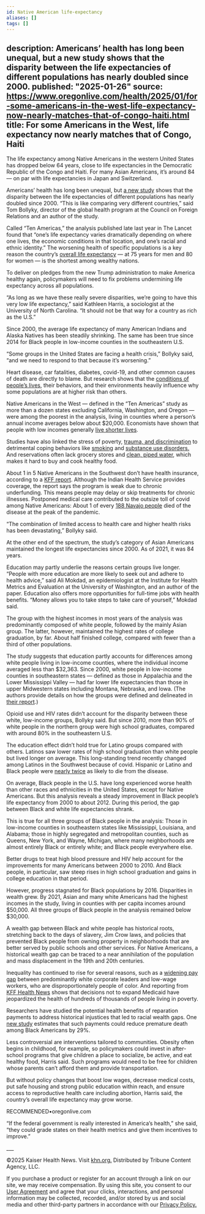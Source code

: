 ```yaml
---
id: Native American life-expectancy
aliases: []
tags: []
---
```


description: Americans’ health has long been unequal, but a new study shows that the disparity between the life expectancies of different populations has nearly doubled since 2000.
published: "2025-01-26"
source: https://www.oregonlive.com/health/2025/01/for-some-americans-in-the-west-life-expectancy-now-nearly-matches-that-of-congo-haiti.html
title: For some Americans in the West, life expectancy now nearly matches that of Congo, Haiti
---
The life expectancy among Native Americans in the western United States has dropped below 64 years, close to life expectancies in the Democratic Republic of the Congo and Haiti. For many Asian Americans, it’s around 84 — on par with life expectancies in Japan and Switzerland.

Americans’ health has long been unequal, but [a new study](https://www.thelancet.com/journals/lancet/article/PIIS0140-6736\(24\)01495-8/fulltext) shows that the disparity between the life expectancies of different populations has nearly doubled since 2000. “This is like comparing very different countries,” said Tom Bollyky, director of the global health program at the Council on Foreign Relations and an author of the study.

Called “Ten Americas,” the analysis published late last year in The Lancet found that “one’s life expectancy varies dramatically depending on where one lives, the economic conditions in that location, and one’s racial and ethnic identity.” The worsening health of specific populations is a key reason the country’s [overall life expectancy](https://www.healthsystemtracker.org/chart-collection/u-s-life-expectancy-compare-countries/#Life%20expectancy%20at%20birth,%20in%20years,%201980-2022) — at 75 years for men and 80 for women — is the shortest among wealthy nations.

To deliver on pledges from the new Trump administration to make America healthy again, policymakers will need to fix problems undermining life expectancy across all populations.

“As long as we have these really severe disparities, we’re going to have this very low life expectancy,” said Kathleen Harris, a sociologist at the University of North Carolina. “It should not be that way for a country as rich as the U.S.”

Since 2000, the average life expectancy of many American Indians and Alaska Natives has been steadily shrinking. The same has been true since 2014 for Black people in low-income counties in the southeastern U.S.

“Some groups in the United States are facing a health crisis,” Bollyky said, “and we need to respond to that because it’s worsening.”

Heart disease, car fatalities, diabetes, covid-19, and other common causes of death are directly to blame. But research shows that the [conditions of people’s lives](https://pubmed.ncbi.nlm.nih.gov/7560851/), their behaviors, and their environments heavily influence why some populations are at higher risk than others.

Native Americans in the West — defined in the “Ten Americas” study as more than a dozen states excluding California, Washington, and Oregon — were among the poorest in the analysis, living in counties where a person’s annual income averages below about $20,000. Economists have shown that people with low incomes generally [live shorter lives](https://jamanetwork.com/journals/jama/article-abstract/2513561).

Studies have also linked the stress of poverty, [trauma, and discrimination](https://onlinelibrary.wiley.com/doi/10.1111/ajad.13539) to detrimental coping behaviors like [smoking](https://www.phrp.com.au/issues/april-2024-volume-34-issue-1/subsidised-housing-tobacco-control/) and [substance use disorders.](https://pmc.ncbi.nlm.nih.gov/articles/PMC4872618/) And reservations often lack grocery stores and [clean, piped water](https://www.healthaffairs.org/doi/10.1377/hlthaff.2021.01419), which makes it hard to buy and cook healthy food.

About 1 in 5 Native Americans in the Southwest don’t have health insurance, according to a [KFF report](https://www.kff.org/racial-equity-and-health-policy/issue-brief/health-coverage-among-american-indian-and-alaska-native-and-native-hawaiian-and-other-pacific-islander-people/). Although the Indian Health Service provides coverage, the report says the program is weak due to chronic underfunding. This means people may delay or skip treatments for chronic illnesses. Postponed medical care contributed to the outsize toll of covid among Native Americans: About 1 of every [188 Navajo people](https://www.healthaffairs.org/doi/10.1377/hlthaff.2021.01419) died of the disease at the peak of the pandemic.

“The combination of limited access to health care and higher health risks has been devastating,” Bollyky said.

At the other end of the spectrum, the study’s category of Asian Americans maintained the longest life expectancies since 2000. As of 2021, it was 84 years.

Education may partly underlie the reasons certain groups live longer. “People with more education are more likely to seek out and adhere to health advice,” said Ali Mokdad, an epidemiologist at the Institute for Health Metrics and Evaluation at the University of Washington, and an author of the paper. Education also offers more opportunities for full-time jobs with health benefits. “Money allows you to take steps to take care of yourself,” Mokdad said.

The group with the highest incomes in most years of the analysis was predominantly composed of white people, followed by the mainly Asian group. The latter, however, maintained the highest rates of college graduation, by far. About half finished college, compared with fewer than a third of other populations.

The study suggests that education partly accounts for differences among white people living in low-income counties, where the individual income averaged less than $32,363. Since 2000, white people in low-income counties in southeastern states — defined as those in Appalachia and the Lower Mississippi Valley — had far lower life expectancies than those in upper Midwestern states including Montana, Nebraska, and Iowa. (The authors provide details on how the groups were defined and delineated in [their report](https://www.thelancet.com/journals/lancet/article/PIIS0140-6736\(24\)01495-8/fulltext).)

Opioid use and HIV rates didn’t account for the disparity between these white, low-income groups, Bollyky said. But since 2010, more than 90% of white people in the northern group were high school graduates, compared with around 80% in the southeastern U.S.

The education effect didn’t hold true for Latino groups compared with others. Latinos saw lower rates of high school graduation than white people but lived longer on average. This long-standing trend recently changed among Latinos in the Southwest because of covid. Hispanic or Latino and Black people were [nearly twice](https://archive.cdc.gov/www_cdc_gov/coronavirus/2019-ncov/covid-data/investigations-discovery/hospitalization-death-by-race-ethnicity.html) as likely to die from the disease.

On average, Black people in the U.S. have long experienced worse health than other races and ethnicities in the United States, except for Native Americans. But this analysis reveals a steady improvement in Black people’s life expectancy from 2000 to about 2012. During this period, the gap between Black and white life expectancies shrank.

This is true for all three groups of Black people in the analysis: Those in low-income counties in southeastern states like Mississippi, Louisiana, and Alabama; those in highly segregated and metropolitan counties, such as Queens, New York, and Wayne, Michigan, where many neighborhoods are almost entirely Black or entirely white; and Black people everywhere else.

Better drugs to treat high blood pressure and HIV help account for the improvements for many Americans between 2000 to 2010. And Black people, in particular, saw steep rises in high school graduation and gains in college education in that period.

However, progress stagnated for Black populations by 2016. Disparities in wealth grew. By 2021, Asian and many white Americans had the highest incomes in the study, living in counties with per capita incomes around $50,000. All three groups of Black people in the analysis remained below $30,000.

A wealth gap between Black and white people has historical roots, stretching back to the days of slavery, Jim Crow laws, and policies that prevented Black people from owning property in neighborhoods that are better served by public schools and other services. For Native Americans, a historical wealth gap can be traced to a near annihilation of the population and mass displacement in the 19th and 20th centuries.

Inequality has continued to rise for several reasons, such as a [widening pay gap](https://www.brookings.edu/articles/black-wealth-is-increasing-but-so-is-the-racial-wealth-gap/) between predominantly white corporate leaders and low-wage workers, who are disproportionately people of color. And reporting from [KFF Health News](https://kffhealthnews.org/news/article/black-american-south-carolina-health-disparities-medicaid-policies/) shows that decisions not to expand Medicaid have jeopardized the health of hundreds of thousands of people living in poverty.

Researchers have studied the potential health benefits of reparation payments to address historical injustices that led to racial wealth gaps. One [new study](https://academic.oup.com/aje/advance-article-abstract/doi/10.1093/aje/kwae444/7913319?redirectedFrom=fulltext) estimates that such payments could reduce premature death among Black Americans by 29%.

Less controversial are interventions tailored to communities. Obesity often begins in childhood, for example, so policymakers could invest in after-school programs that give children a place to socialize, be active, and eat healthy food, Harris said. Such programs would need to be free for children whose parents can’t afford them and provide transportation.

But without policy changes that boost low wages, decrease medical costs, put safe housing and strong public education within reach, and ensure access to reproductive health care including abortion, Harris said, the country’s overall life expectancy may grow worse.

RECOMMENDED•oregonlive.com

“If the federal government is really interested in America’s health,” she said, “they could grade states on their health metrics and give them incentives to improve.”

\_\_\_

©2025 Kaiser Health News. Visit [khn.org.](https://www.khn.org/) Distributed by Tribune Content Agency, LLC.

If you purchase a product or register for an account through a link on our site, we may receive compensation. By using this site, you consent to our [User Agreement](https://www.advancelocal.com/advancelocalUserAgreement/user-agreement.html) and agree that your clicks, interactions, and personal information may be collected, recorded, and/or stored by us and social media and other third-party partners in accordance with our [Privacy Policy.](https://www.advancelocal.com/advancelocalUserAgreement/privacy-policy.html)
